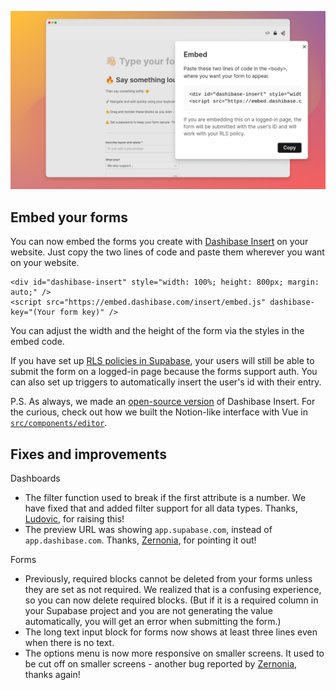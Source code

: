 ![Dashibase Insert](../assets/insert-embed.png)

## Embed your forms

You can now embed the forms you create with [Dashibase Insert](https://dashibase.com/insert) on your website. Just copy the two lines of code and paste them wherever you want on your website. 

```
<div id="dashibase-insert" style="width: 100%; height: 800px; margin: auto;" />
<script src="https://embed.dashibase.com/insert/embed.js" dashibase-key="(Your form key)" />
```

You can adjust the width and the height of the form via the styles in the embed code. 

If you have set up [RLS policies in Supabase](https://supabase.com/docs/guides/auth/row-level-security), your users will still be able to submit the form on a logged-in page because the forms support auth. You can also set up triggers to automatically insert the user's id with their entry. 

P.S. As always, we made an [open-source version](https://github.com/Dashibase/dashibase-insert) of Dashibase Insert. For the curious, check out how we built the Notion-like interface with Vue in [`src/components/editor`](https://github.com/Dashibase/dashibase-insert/tree/main/src/components/editor).

## Fixes and improvements

Dashboards

- The filter function used to break if the first attribute is a number. We have fixed that and added filter support for all data types. Thanks, [Ludovic](https://twitter.com/ludoludi), for raising this!
- The preview URL was showing `app.supabase.com`, instead of `app.dashibase.com`. Thanks, [Zernonia](https://twitter.com/zernonia), for pointing it out!

Forms 

- Previously, required blocks cannot be deleted from your forms unless they are set as not required. We realized that is a confusing experience, so you can now delete required blocks. (But if it is a required column in your Supabase project and you are not generating the value automatically, you will get an error when submitting the form.)
- The long text input block for forms now shows at least three lines even when there is no text.
- The options menu is now more responsive on smaller screens. It used to be cut off on smaller screens - another bug reported by [Zernonia](https://twitter.com/zernonia), thanks again!

